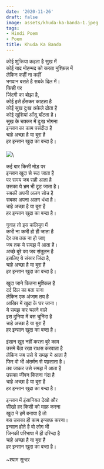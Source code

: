 ```yaml
---
date: '2020-11-26'
draft: false
image: assets/khuda-ka-banda-1.jpeg
tags:
- Hindi Poem
- Poem
title: Khuda Ka Banda
---
```

कोई शुक्रिया कहता है सुख में  
कोई याद मोहम्मद को करता मुश्क़िल में  
लेकिन कहीं ना कहीं  
भगवान बसते है सबके दिल में।  
किसी पर   
जिंदगी का बोझा है,   
कोई इसे हँसकर काटता है   
कोई सुख दुःख अकेले ढोता है   
कोई खुशियां आँसू बाँटता है।   
सुख के चक्कर में दुःख भोगना   
इन्सान का काम पसंदीदा है   
चाहे अच्छा है या बुरा है  
हर इन्सान खुदा का बन्दा है।  
  \
[![](https://lh3.googleusercontent.com/-Kqj7xvTciqI/X7_bgu1mtoI/AAAAAAAAE7c/ZGgrCZb5LZMVLiu3bo6fK3QH9KSCTHmLgCLcBGAsYHQ/s1600/1606409087154737-0.png)](https://lh3.googleusercontent.com/-Kqj7xvTciqI/X7_bgu1mtoI/AAAAAAAAE7c/ZGgrCZb5LZMVLiu3bo6fK3QH9KSCTHmLgCLcBGAsYHQ/s1600/1606409087154737-0.png)\
  
कई बार किसी मोड़ पर  
इन्सान खुदा से रूठ जाता है  
पर समय जब सही आता है  
उसका ये भ्रम भी टूट जाता है।  
सबकी अपनी अलग सोच है  
सबका अपना अलग धंधा है।  
चाहे अच्छा है या बुरा है  
हर इन्सान खुदा का बन्दा है।  
  
गुनाह तो इस कलियुग में  
कभी ना कभी हो ही जाता है  
देर तब तक ना हो जाए  
जब तक ये समझ में आता है।  
अच्छे बुरे का जब संतुलन है  
इसलिए ये संसार जिंदा है,  
चाहे अच्छा है या बुरा है  
हर इन्सान खुदा का बन्दा है।  
  
खुदा जाने कितना मुश्किल है  
दर्द दिल का बता पाना  
लेकिन एक अंजाम तय है  
आखिर में खुदा के घर जाना।  
ये समझ कर चलने वाले  
इस दुनिया में बस चुनिंदा है  
चाहे अच्छा है या बुरा है  
हर इन्सान खुदा का बन्दा है।  
  
इंसान खुद नहीं करता बुरे काम  
उसमे बैठा रखा राक्षस करवाता है  
लेकिन जब उसे ये समझ मे आता है  
फिर वो भी अंतर्मन से पछताता है।  
तब जाकर उसे समझ में आता है  
उसका जीवन कितना गंदा है  
चाहे अच्छा है या बुरा है  
हर इन्सान खुदा का बन्दा है।  
  
इन्सान में इंसानियत देखो और  
सीखो हर किसी को माफ़ करना  
खुदा ने हमें बनाया है तो  
बस उसका ही काम इन्साफ़ करना।  
इन्सान होते है वो लोग भी  
जिनकी परिभाषा में ही दरिन्दा है  
चाहे अच्छा है या बुरा है  
हर इन्सान खुदा का बन्दा है।\
  \
~श्याम सुन्दर